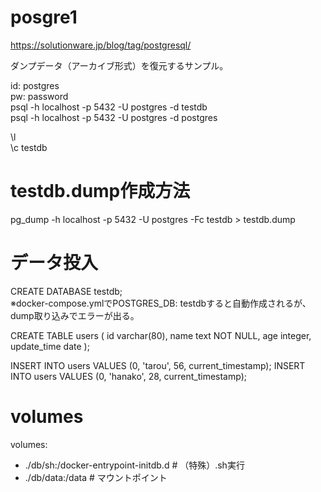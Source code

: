 # posgre1
https://solutionware.jp/blog/tag/postgresql/  

ダンプデータ（アーカイブ形式）を復元するサンプル。  

id: postgres  
pw: password  
psql -h localhost -p 5432 -U postgres -d testdb  
psql -h localhost -p 5432 -U postgres -d postgres  

\l  
\c testdb  

# testdb.dump作成方法
pg_dump -h localhost -p 5432 -U postgres -Fc testdb > testdb.dump  

# データ投入

CREATE DATABASE testdb;  
※docker-compose.ymlでPOSTGRES_DB: testdbすると自動作成されるが、dump取り込みでエラーが出る。  
  
CREATE TABLE users (
	id			varchar(80),
	name		text		NOT NULL,
	age			integer,
	update_time	date
);

INSERT INTO users VALUES (0, 'tarou', 56, current_timestamp);
INSERT INTO users VALUES (0, 'hanako', 28, current_timestamp);


# volumes
volumes:  
  - ./db/sh:/docker-entrypoint-initdb.d  # （特殊）.sh実行  
  - ./db/data:/data                      # マウントポイント  
